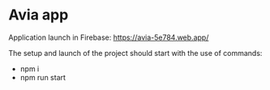 # Avia app

Application launch in Firebase:
https://avia-5e784.web.app/

The setup and launch of the project should start with the use of commands:
- npm i
- npm run start